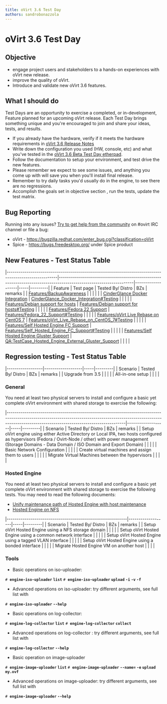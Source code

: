 ```yaml
---
title: oVirt 3.6 Test Day
authors: sandrobonazzola
---
```


# oVirt 3.6 Test Day

## Objective

*   engage project users and stakeholders to a hands-on experiences with oVirt new release.
*   improve the quality of oVirt.
*   Introduce and validate new oVirt 3.6 features.

## What I should do

Test Days are an opportunity to exercise a completed, or in-development, Feature planned for an upcoming oVirt release. Each Test Day brings something unique and you're encouraged to join and share your ideas, tests, and results.

*   If you already have the hardware, verify if it meets the hardware requirements in [oVirt 3.6 Release Notes](/develop/release-management/releases/3.6/)
*   Write down the configuration you used (HW, console, etc) and what you've tested in the [oVirt 3.6 Beta Test Day etherpad](http://etherpad.ovirt.org/p/ovirt-3.6-beta-test-day-1).
*   Follow the documentation to setup your environment, and test drive the new features.
*   Please remember we expect to see some issues, and anything you come up with will save you when you'll install final release.
*   Remember to try daily tasks you'd usually do in the engine, to see there are no regressions.
*   Accomplish the goals set in objective section , run the tests, update the test matrix.

## Bug Reporting

Running into any issues? [Try to get help from the community](/community/) on #ovirt IRC channel or file a bug:

*   oVirt - <https://bugzilla.redhat.com/enter_bug.cgi?classification=oVirt>
*   Spice - <https://bugs.freedesktop.org/> under Spice product

## New Features - Test Status Table

|-------------------------------------------------------------------------------------------------------|-------------------------------------------------------------------------------------------------------------------|-------------------|-----|---------|
| Feature                                                                                               | Test page                                                                                                         | Tested By/ Distro | BZs | remarks |
| [Features/BackupAwareness](/develop/release-management/features/backupawareness/)                                       |                                                                                                                   |                   |     |         |
| [CinderGlance Docker Integration](/develop/release-management/features/cinderglance-docker-integration/)                         | [CinderGlance_Docker_Integration#Testing](/develop/release-management/features/cinderglance-docker-integration/#testing)                  |                   |     |         |
| [Features/Debian support for hosts](/develop/release-management/features/debian-support-for-hosts/)                     | [Features/Debian support for hosts#Testing](/develop/release-management/features/debian-support-for-hosts/#testing)                |                   |     |         |
| [Features/Fedora 22 Support](/develop/release-management/features/os-support/fedora-22-support/)                                   | [Features/Fedora_22_Support#Testing](/develop/release-management/features/os-support/fedora-22-support/#testing)                            |                   |     |         |
| [Features/oVirt Live Rebase on CentOS 7](/develop/release-management/features/live-rebase-on-centos-7/)           | [Features/oVirt_Live_Rebase_on_CentOS_7#Testing](/develop/release-management/features/live-rebase-on-centos-7/#testing) |                   |     |         |
| [Features/Self Hosted Engine FC Support](/develop/release-management/features/engine/self-hosted-engine-fc-support/)           | [Features/Self_Hosted_Engine_FC_Support#Testing](/develop/release-management/features/engine/self-hosted-engine-fc-support/#testing)  |                   |     |         |
| [Features/Self Hosted Engine Gluster Support](/develop/release-management/features/engine/self-hosted-engine-gluster-support/) | <QA:TestCase_Hosted_Engine_External_Gluster_Support>                                                              |                   |     |         |

## Regression testing - Test Status Table

|------------------|-------------------|-----|---------|
| Scenario         | Tested By/ Distro | BZs | remarks |
| Upgrade from 3.5 |                   |     |         |
| All-in-one setup |                   |     |         |

### General

You need at least two physical servers to install and configure a basic yet complete oVirt environment with shared storage to exercise the following:

|-----------------------------------------------------------------------------------------------------------------------------------------------------------------------------------------------------------------------|-------------------|-----|---------|
| Scenario                                                                                                                                                                                                              | Tested By/ Distro | BZs | remarks |
| Setup oVirt engine using either Active Directory or Local IPA, two hosts configured as hypervisors (Fedora / Ovirt-Node / other) with power management (Storage Domains - Data Domain / ISO Domain and Export Domain) |                   |     |         |
| Basic Network Configuration                                                                                                                                                                                           |                   |     |         |
| Create virtual machines and assign them to users                                                                                                                                                                      |                   |     |         |
| Migrate Virtual Machines between the hypervisors                                                                                                                                                                      |                   |     |         |

### Hosted Engine

You need at least two physical servers to install and configure a basic yet complete oVirt environment with shared storage to exercise the following tests. You may need to read the following documents:

*   [Unify maintenance path of Hosted Engine with host maintenance](/develop/release-management/features/engine/self-hosted-engine-maintenance-flows/)
*   [Hosted Engine on NFS](/documentation/how-to/hosted-engine/)

|------------------------------------------------------------|-------------------|-----|---------|
| Scenario                                                   | Tested By/ Distro | BZs | remarks |
| Setup oVirt Hosted Engine using a NFS storage domain       |                   |     |         |
| Setup oVirt Hosted Engine using a common network interface |                   |     |         |
| Setup oVirt Hosted Engine using a tagged VLAN interface    |                   |     |         |
| Setup oVirt Hosted Engine using a bonded interface         |                   |     |         |
| Migrate Hosted Engine VM on another host                   |                   |     |         |

### Tools

*   Basic operations on iso-uploader:

`# `**`engine-iso-uploader` `list`**
`# `**`engine-iso-uploader` `upload` <iso> `-i` <iso-domain-name> `-v` `-f`**

*   Advanced operations on iso-uploader: try different arguments, see full list with

`# `**`engine-iso-uploader` `--help`**

*   Basic operations on log-collector:

`# `**`engine-log-collector` `list`**
`# `**`engine-log-collector` `collect`**

*   Advanced operations on log-collector : try different arguments, see full list with

`# `**`engine-log-collector` `--help`**

*   Basic operation on image-uploader

`# `**`engine-image-uploader` `list`**
`# `**`engine-image-uploader` `--name=`<new name here> `-e` <domain> `upload` `my.ovf`**

*   Advanced operations on image-uploader: try different arguments, see full list with

`# `**`engine-image-uploader` `--help`**
